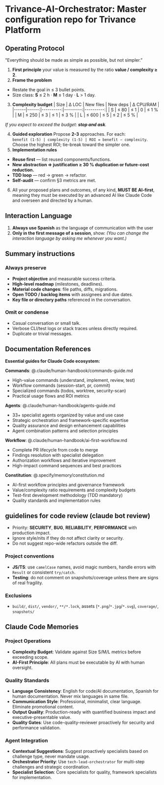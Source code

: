 # Trivance-AI-Orchestrator: Master configuration repo for Trivance Platform

<!-- repo: trivance-ai-orchestrator | role: master_orchestrator | scope: enterprise_ecosystem -->

## Operating Protocol

"Everything should be made as simple as possible, but not simpler.”

1. **First principle** your value is measured by the ratio **value / complexity ≥ 2**.
2. **Frame the problem**

- Restate the goal in ≤ 3 bullet points.
- Size class: **S** ≤ 2 h · **M** ≤ 1 day · **L** > 1 day.

3. **Complexity budget**
   | Size | Δ LOC | New files | New deps | Δ CPU/RAM |
   |------|------:|----------:|---------:|----------:|
   | S | ≤ 80 | ≤ 1 | 0 | ≤ 1 % |
   | M | ≤ 250 | ≤ 3 | ≤ 1 | ≤ 3 % |
   | L | ≤ 600 | ≤ 5 | ≤ 2 | ≤ 5 % |

_If you expect to exceed the budget: **stop and ask**._

4. **Guided exploration**
   Propose **2-3** approaches. For each:  
   `benefit (1-5) | complexity (1-5) | ROI = benefit − complexity`.  
   Choose the highest ROI; tie-break toward the simpler one.
5. **Implementation rules**

- **Reuse first** — list reused components/functions.
- **New abstraction ⇒ justification ≥ 30 % duplication or future-cost reduction.**
- **TDD loop** — red → green → refactor.
- **Self-audit** — confirm §3 metrics are met.

6. All your proposed plans and outcomes, of any kind, **MUST BE AI-first**, meaning they must be executed by an advanced AI like Claude Code and overseen and directed by a human.

## Interaction Language

1. **Always use Spanish** as the language of communication with the user
2. **Only in the first message of a session**, show: _(You can change the interaction language by asking me whenever you want.)_

## Summary instructions

### Always preserve

- **Project objective** and measurable success criteria.
- **High-level roadmap** (milestones, deadlines).
- **Material code changes**: file paths, diffs, migrations.
- **Open TODO / backlog items** with assignees and due dates.
- **Key file or directory paths** referenced in the conversation.

### Omit or condense

- Casual conversation or small talk.
- Verbose CLI/test logs or stack traces unless directly required.
- Duplicate or trivial messages.

## Documentation References

**Essential guides for Claude Code ecosystem:**

**Commands**: @.claude/human-handbook/commands-guide.md

- High-value commands (understand, implement, review, test)
- Workflow commands (session-start, pr, commit)
- Specialized commands (todos, worktree, security-scan)
- Practical usage flows and ROI metrics

**Agents**: @.claude/human-handbook/agents-guide.md

- 33+ specialist agents organized by value and use case
- Strategic orchestration and framework-specific expertise
- Quality assurance and design enhancement capabilities
- Agent combination patterns and selection principles

**Workflow**: @.claude/human-handbook/ai-first-workflow.md

- Complete PR lifecycle from code to merge
- Findings resolution with specialist delegation
- Authorization workflows and iterative improvement
- High-impact command sequences and best practices

**Constitution**: @.specify/memory/constitution.md

- AI-first workflow principles and governance framework
- Value/complexity ratio requirements and complexity budgets
- Test-first development methodology (TDD mandatory)
- Quality standards and implementation rules

## guidelines for code review (claude bot review)

- Priority: **SECURITY**, **BUG**, **RELIABILITY**, **PERFORMANCE** with production impact.
- Ignore style/nits if they do not affect clarity or security.
- Do not suggest repo-wide refactors outside the diff.

### Project conventions

- **JS/TS**: use `camelCase` names, avoid magic numbers, handle errors with `Result` or consistent `try/catch`.
- **Testing**: do not comment on snapshots/coverage unless there are signs of real fragility.

### Exclusions

- `build/`, `dist/`, `vendor/`, `**/*.lock`, assets (`*.png`/`*.jpg`/`*.svg`), `coverage/`, `snapshots/`

## Claude Code Memories

### Project Operations

- **Complexity Budget**: Validate against Size S/M/L metrics before exceeding scope.
- **AI-First Principle**: All plans must be executable by AI with human oversight.

### Quality Standards

- **Language Consistency**: English for code/AI documentation, Spanish for human documentation. Never mix languages in same file.
- **Communication Style**: Professional, minimalist, clear language. Eliminate promotional content.
- **Output Quality**: Production-ready with quantified business impact and executive-presentable value.
- **Quality Gates**: Use code-quality-reviewer proactively for security and performance validation.

### Agent Integration

- **Contextual Suggestions**: Suggest proactively specialists based on challenge type, never mandate usage.
- **Orchestrator Priority**: Use `tech-lead-orchestrator` for multi-step challenges and strategic coordination.
- **Specialist Selection**: Core specialists for quality, framework specialists for implementation.
